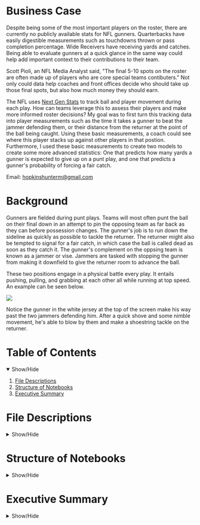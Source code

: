 # Business Case
Despite being some of the most important players on the roster, there are currently no publicly available stats for NFL gunners. Quarterbacks have easily digestible measurements such as touchdowns thrown or pass completion percentage. Wide Receivers have receiving yards and catches. Being able to evaluate gunners at a quick glance in the same way could help add important context to their contributions to their team.

Scott Pioli, an NFL Media Analyst said, "The final 5-10 spots on the roster are often made up of players who are core special teams contibuters." Not only could data help coaches and front offices decide who should take up those final spots, but also how much money they should earn.

The NFL uses [Next Gen Stats](https://operations.nfl.com/gameday/technology/nfl-next-gen-stats/) to track ball and player movement during each play. How can teams leverage this to assess their players and make more informed roster decisions? My goal was to first turn this tracking data into player measurements such as the time it takes a gunner to beat the jammer defending them, or their distance from the returner at the point of the ball being caught. Using these basic measurements, a coach could see where this player stacks up against other players in that postion. Furthermore, I used these basic measurements to create two models to create some more advanced statistics: One that predicts how many yards a gunner is expected to give up on a punt play, and one that predicts a gunner's probability of forcing a fair catch.

Email: hopkinshunterm@gmail.com

# Background
Gunners are fielded during punt plays. Teams will most often punt the ball on their final down in an attempt to pin the opposing team as far back as they can before possession changes. The gunner's job is to run down the sideline as quickly as possible to tackle the returner. The returner might also be tempted to signal for a fair catch, in which case the ball is called dead as soon as they catch it. The gunner's complement on the oppsing team is known as a jammer or vise. Jammers are tasked with stopping the gunner from making it downfield to give the returner room to advance the ball.

These two positions engage in a physical battle every play. It entails pushing, pulling, and grabbing at each other all while running at top speed. An example can be seen below.

![](https://github.com/huntermhopkins/data-analysis-projects/blob/main/Gunner%20Evaluation/gunner_example.gif)

Notice the gunner in the white jersey at the top of the screen make his way past the two jammers defending him. After a quick shove and some nimble movement, he's able to blow by them and make a shoestring tackle on the returner.

# Table of Contents
<details open>
  <summary> Show/Hide</summary>
  
  1. [File Descriptions](https://github.com/huntermhopkins/data-analysis-projects/blob/main/Gunner%20Evaluation/README.md#file-descriptions)
  2. [Structure of Notebooks](https://github.com/huntermhopkins/data-analysis-projects/blob/main/Gunner%20Evaluation/README.md#structure-of-notebooks)
  3. [Executive Summary](https://github.com/huntermhopkins/data-analysis-projects/blob/main/Gunner%20Evaluation/README.md#executive-summary)
  
</details>

# File Descriptions
<details>
  <summary> Show/Hide</summary>
  
  * [data](https://github.com/huntermhopkins/data-analysis-projects/tree/main/Gunner%20Evaluation/data): Folder containing all data files
    * trackingData2018.csv: Tracking data for all special team plays during the 2018 NFL season.
    * trackingData2019.csv: Tracking data for all special team during the 2019 NFL season.
    * trackingData2020.csv: Tracking data for all special team during the 2020 NFL season.
    * plays.csv: Play-level information from each game.
    * games.csv: Contains the teams playing in each game.
    * PFFScoutingData.csv: Play-level scouting information provided by [PFF](https://www.pff.com/).
    * punt_play_info.csv: Additional processed play-level information.
    * punt_plays.csv: Combination of tracking data, play data, game data, and PFF data for punt plays.
    * specialist_data.csv: Derived features for gunners and some play-level information.
    * FMD_data.csv: Subset of specialist_data.csv containing only the first gunner down the field. Used for training model.
    * gunner_stats_FCP.csv: Logistic model results showing the probability of a gunner causing a fair catch.
    * gunner_stats_exYds.csv: Linear model results showing the expected return yards for each gunner.
  * [images](https://github.com/huntermhopkins/data-analysis-projects/tree/main/Gunner%20Evaluation/images): Player headshots used in plots.
  * [notebooks](https://github.com/huntermhopkins/data-analysis-projects/tree/main/Gunner%20Evaluation/notebooks): R notebooks overviewing analysis process and code.
  * [output](https://github.com/huntermhopkins/data-analysis-projects/tree/main/Gunner%20Evaluation/output): Model outputs and plots.
  
</details>

# Structure of Notebooks
<details>
  <summary> Show/Hide</summary>
  
  0. Functions
  
    * 0.1 Animate Random Play
    * 0.2 Animate Play
    * 0.3 Find Euclidean Distance
    * 0.4 Find Substring From End of String
  
  1. Combining Data and Early Cleaning
  
    * 1.1 Importing 2018 Data
    * 1.2 Clean 2018 Punt Plays
    * 1.2.1 Exploring How Many Gunners, Jammers, and Returners are Usually Fielded
    * 1.2.2 Condense Play Selection
    * 1.2.3 Remove Rows with NAs in Certain Columns
    * 1.2.4 Flip Plays
    * 1.2.5 Add *teamAbbr* Variable
    * 1.2.6 Set The Return Yards to Zero on Plays That Resulted in a Fair Catch
  
  2. Gathering Play Information
  
    * 2.1 Imports
    * 2.2 Create New Dataframe to Store Important Play Information
    * 2.3 Fill *snapFrame*, *catchFrame*, and *ballCatchRow* Columns
    * 2.4 Fill *kickDir* Column
    * 2.5 Fill *returnYds* and *specialTeamsResult* Columns
    * 2.6 Write to .csv
  
  3. Collecting Gunner Data (Feature Engineering)
  
    * 3.1 Imports
    * 3.2 Create New Dataframe to Store Gunner Data
    * 3.3 Store Identifying Information for Gunners and Jammers
      * 3.3.1 Remove Plays with Missing Player IDs
    * 3.4 Remove Odd Plays
    * 3.5 Match Gunners to Jammer Defending Them
    * 3.6 Fill *returnYds* and *specialTeamsResult* Columns
    * 3.7 Fill *timeToBeatVise* Column
    * 3.8 Fill *firstManDown* Column
    * 3.9 Fill *disFromLOS* Column
    * 3.10 Fill *disFromReturner* Column
    * 3.11 Fill *speedDev* Column
    * 3.12 Fill *topSpeed* Column
    * 3.13 Fill *squeezeDis* Column
    * 3.14 Record if Gunner Made a Tackle
    * 3.15 Record if Gunner Missed a Tackle
    * 3.16 Record Gunner Release Types
      * 3.16.1 Record Which Side of the Field Each Gunner is Lined Up
      * 3.16.2 Classify as Inside or Outside
      * 3.16.3 Record Kick Direction Relative to Gunner's Position
      * 3.16.4 Categorize Each Release Type
      * 3.16.5 Categorize Each Release as Correct or Incorrect
    * 3.17 Remove Unnecessary Variables
    * 3.18 Write to .csv
  
  4. 
</details>

# Executive Summary
<details>
  <summary> Show/Hide</summary>
  
</details>
